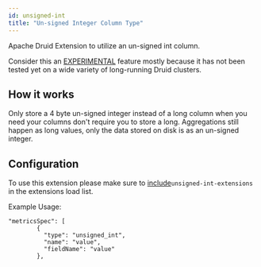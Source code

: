 ```yaml
---
id: unsigned-int
title: "Un-signed Integer Column Type"
---
```


<!--
  ~ Licensed to the Apache Software Foundation (ASF) under one
  ~ or more contributor license agreements.  See the NOTICE file
  ~ distributed with this work for additional information
  ~ regarding copyright ownership.  The ASF licenses this file
  ~ to you under the Apache License, Version 2.0 (the
  ~ "License"); you may not use this file except in compliance
  ~ with the License.  You may obtain a copy of the License at
  ~
  ~   http://www.apache.org/licenses/LICENSE-2.0
  ~
  ~ Unless required by applicable law or agreed to in writing,
  ~ software distributed under the License is distributed on an
  ~ "AS IS" BASIS, WITHOUT WARRANTIES OR CONDITIONS OF ANY
  ~ KIND, either express or implied.  See the License for the
  ~ specific language governing permissions and limitations
  ~ under the License.
  -->

Apache Druid Extension to utilize an un-signed int column.  

Consider this an [EXPERIMENTAL](../experimental.md) feature mostly because it has not been tested yet on a wide variety of long-running Druid clusters.

## How it works

Only store a 4 byte un-signed integer instead of a long column when you need your columns don't require you to store a long.  Aggregations still happen as long values, only the data stored on disk is as an un-signed integer.

## Configuration

To use this extension please make sure to  [include](../extensions.md#loading-extensions)`unsigned-int-extensions` in the extensions load list.

Example Usage: 

```
"metricsSpec": [
        {
          "type": "unsigned_int",
          "name": "value",
          "fieldName": "value"
        },
```

